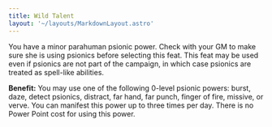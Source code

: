 ```yaml
---
title: Wild Talent
layout: '~/layouts/MarkdownLayout.astro'
---
```

You have a minor parahuman psionic power. Check with your GM to make sure she
is using psionics before selecting this feat. This feat may be used even if
psionics are not part of the campaign, in which case psionics are treated as
spell-like abilities.

**Benefit:** You may use one of the following 0-level psionic powers: burst,
daze, detect psionics, distract, far hand, far punch, finger of fire, missive,
or verve. You can manifest this power up to three times per day. There is no
Power Point cost for using this power.


